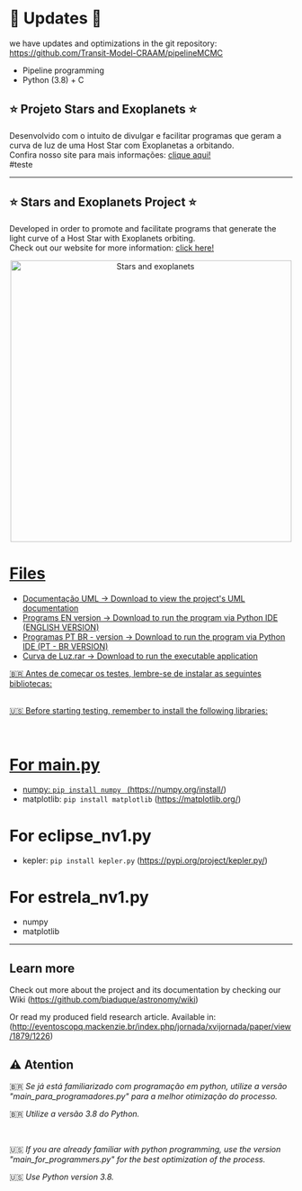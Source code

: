# 🚨 Updates 🚨 
we have updates and optimizations in the git repository: 
https://github.com/Transit-Model-CRAAM/pipelineMCMC
* Pipeline programming 
* Python (3.8) + C 

## ⭐ Projeto Stars and Exoplanets ⭐
Desenvolvido com o intuito de divulgar e facilitar programas que geram a curva de luz de uma Host Star com Exoplanetas a orbitando.
<br>
Confira nosso site para mais informações: [clique aqui!](https://www.starsandexoplanets.org/)
</br>
#teste
***

## ⭐ Stars and Exoplanets Project ⭐
Developed in order to promote and facilitate programs that generate the light curve of a Host Star with Exoplanets orbiting.
<br>
Check out our website for more information: [click here!](https://www.starsandexoplanets.org/)
</br>

<p align="center">
<a data-flickr-embed="true" href="https://www.flickr.com/photos/147494408@N05/51010271041/in/dateposted-public/" title="Stars and exoplanets"><img src="https://live.staticflickr.com/65535/51010271041_490c80cb08.jpg" width="500" height="500" alt="Stars and exoplanets">
</p>

# Files 

* Documentação UML -> Download to view the project's UML documentation
* Programs EN version -> Download to run the program via Python IDE (ENGLISH VERSION)
* Programas PT BR - version -> Download to run the program via Python IDE (PT - BR VERSION)
* Curva de Luz.rar -> Download to run the executable application

🇧🇷 Antes de começar os testes, lembre-se de instalar as seguintes bibliotecas:  
<br>

🇺🇸 Before starting testing, remember to install the following libraries:

</br>

# For main.py
* numpy: ```pip install numpy ``` (https://numpy.org/install/)
* matplotlib: ``` pip install matplotlib ``` (https://matplotlib.org/)

# For eclipse_nv1.py 
* kepler: ``` pip install kepler.py ```  (https://pypi.org/project/kepler.py/) 


# For estrela_nv1.py 
* numpy
* matplotlib


*** 

## Learn more 
Check out more about the project and its documentation by checking our Wiki (https://github.com/biaduque/astronomy/wiki)

Or read my produced field research article. Available in: (http://eventoscopq.mackenzie.br/index.php/jornada/xvijornada/paper/view/1879/1226)

## ⚠️ Atention

🇧🇷 _Se já está familiarizado com programação em python, utilize a versão "main_para_programadores.py" para a melhor otimização do processo._

🇧🇷 _Utilize a versão 3.8 do Python._

<br>

🇺🇸 _If you are already familiar with python programming, use the version "main_for_programmers.py" for the best optimization of the process._

🇺🇸 _Use Python version 3.8._
</br>



